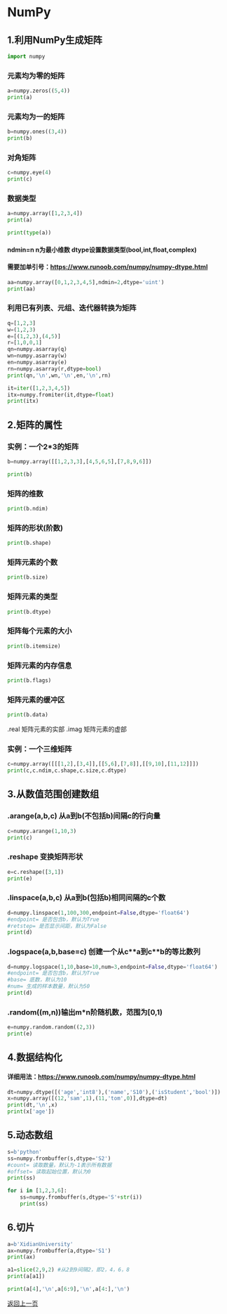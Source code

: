 # NumPy

## 1.利用NumPy生成矩阵


```python
import numpy
```

### 元素均为零的矩阵


```python
a=numpy.zeros((5,4))
print(a)
```

### 元素均为一的矩阵


```python
b=numpy.ones((3,4))
print(b)
```

### 对角矩阵


```python
c=numpy.eye(4)
print(c)
```

### 数据类型


```python
a=numpy.array([1,2,3,4])
print(a)
```


```python
print(type(a))
```

#### ndmin=n n为最小维数 dtype设置数据类型(bool,int,float,complex)
#### 需要加单引号：https://www.runoob.com/numpy/numpy-dtype.html


```python
aa=numpy.array([0,1,2,3,4,5],ndmin=2,dtype='uint')
print(aa)
```

### 利用已有列表、元组、迭代器转换为矩阵


```python
q=[1,2,3]
w=(1,2,3)
e=[(1,2,3),(4,5)]
r=[1,0,0,1]
qn=numpy.asarray(q)
wn=numpy.asarray(w)
en=numpy.asarray(e)
rn=numpy.asarray(r,dtype=bool)
print(qn,'\n',wn,'\n',en,'\n',rn)
```


```python
it=iter([1,2,3,4,5])
itx=numpy.fromiter(it,dtype=float)
print(itx)
```

## 2.矩阵的属性

### 实例：一个2\*3的矩阵


```python
b=numpy.array([[1,2,3,3],[4,5,6,5],[7,8,9,6]])
```


```python
print(b)
```

### 矩阵的维数


```python
print(b.ndim)
```

### 矩阵的形状(阶数)


```python
print(b.shape)
```

### 矩阵元素的个数


```python
print(b.size)
```

### 矩阵元素的类型


```python
print(b.dtype)
```

### 矩阵每个元素的大小


```python
print(b.itemsize)
```

### 矩阵元素的内存信息


```python
print(b.flags)
```

### 矩阵元素的缓冲区


```python
print(b.data)
```

.real 矩阵元素的实部 .imag 矩阵元素的虚部

### 实例：一个三维矩阵


```python
c=numpy.array([[[1,2],[3,4]],[[5,6],[7,8]],[[9,10],[11,12]]])
print(c,c.ndim,c.shape,c.size,c.dtype)
```

## 3.从数值范围创建数组

### .arange(a,b,c)  从a到b(不包括b)间隔c的行向量


```python
c=numpy.arange(1,10,3)
print(c)
```

### .reshape 变换矩阵形状


```python
e=c.reshape([3,1])
print(e)
```

### .linspace(a,b,c)  从a到b(包括b)相同间隔的c个数


```python
d=numpy.linspace(1,100,300,endpoint=False,dtype='float64')
#endpoint= 是否包含b，默认为True
#retstep= 是否显示间距，默认为False
print(d)
```

### .logspace(a,b,base=c) 创建一个从c\*\*a到c\*\*b的等比数列


```python
d=numpy.logspace(1,10,base=10,num=3,endpoint=False,dtype='float64')
#endpoint= 是否包含b，默认为True
#base= 底数，默认为10
#num= 生成的样本数量，默认为50
print(d)
```

### .random((m,n))输出m\*n阶随机数，范围为[0,1)


```python
e=numpy.random.random((2,3))
print(e)
```

## 4.数据结构化

#### 详细用法：https://www.runoob.com/numpy/numpy-dtype.html


```python
dt=numpy.dtype([('age','int8'),('name','S10'),('isStudent','bool')])
x=numpy.array([(12,'sam',1),(11,'tom',0)],dtype=dt)
print(dt,'\n',x)
print(x['age'])
```

## 5.动态数组


```python
s=b'python'
ss=numpy.frombuffer(s,dtype='S2')
#count= 读取数量，默认为-1表示所有数据
#offset= 读取起始位置，默认为0
print(ss)
```


```python
for i in [1,2,3,6]:
    ss=numpy.frombuffer(s,dtype='S'+str(i))
    print(ss)
```

## 6.切片


```python
a=b'XidianUniversity'
ax=numpy.frombuffer(a,dtype='S1')
print(ax)
```


```python
a1=slice(2,9,2) #从2到9间隔2，即2，4，6，8
print(a[a1])
```


```python
print(a[4],'\n',a[6:9],'\n',a[4:],'\n')
```

[返回上一页](python.html)